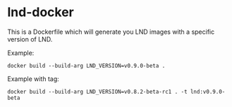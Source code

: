 # lnd-docker

This is a Dockerfile which will generate you LND images with a specific version of LND.

Example:
```
docker build --build-arg LND_VERSION=v0.9.0-beta .
```

Example with tag:
```
docker build --build-arg LND_VERSION=v0.8.2-beta-rc1 . -t lnd:v0.9.0-beta
```
